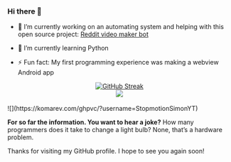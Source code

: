 ### Hi there 👋

- 🔭 I’m currently working on an automating system and helping with this open source project: [Reddit video maker bot](https://github.com/elebumm/RedditVideoMakerBot)
  
- 🌱 I’m currently learning Python    

- ⚡ Fun fact: My first programming experience was making a webview Android app


<div align="center"> 
<a href="https://git.io/streak-stats"><img src="http://github-readme-streak-stats.herokuapp.com?user=StopmotionSimonYT&amp;theme=github-dark-blue&amp;hide_border=true" alt="GitHub Streak"></a>
</div>
<div align="center"> 
<a>
  <img src="https://github-readme-stats.vercel.app/api?username=StopmotionSimonYT&show_icons=true&hide_border=true&count_private=true&theme=github_dark&include_all_commits=true"/></a>
  </div> 
<br>  
![](https://komarev.com/ghpvc/?username=StopmotionSimonYT)

<b>For so far the information. You want to hear a joke?</b>
How many programmers does it take to change a light bulb? None, that’s a hardware problem.

Thanks for visiting my GitHub profile. I hope to see you again soon!
